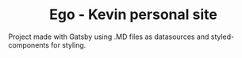 <h1 align="center">
  Ego - Kevin personal site
</h1>

Project made with Gatsby using .MD files as datasources and styled-components for styling.
